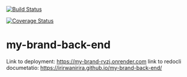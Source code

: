 [![Build Status](https://app.travis-ci.com/Irirwanirira/my-brand-back-end.svg?branch=master)](https://app.travis-ci.com/Irirwanirira/my-brand-back-end)

[![Coverage Status](https://coveralls.io/repos/github/Irirwanirira/my-brand-back-end/badge.svg?branch=dev)](https://coveralls.io/github/Irirwanirira/my-brand-back-end?branch=dev)

# my-brand-back-end
Link to deployment: https://my-brand-rvzj.onrender.com
link to redocli documetatio: https://irirwanirira.github.io/my-brand-back-end/



